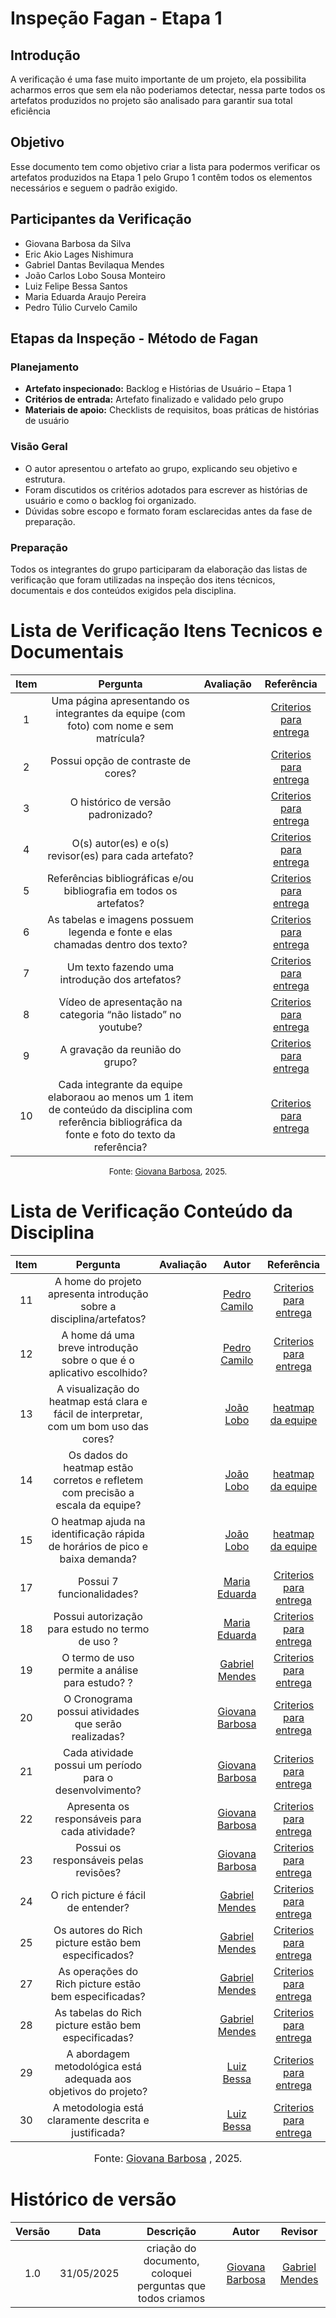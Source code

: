 # Inspeção Fagan - Etapa 1

## Introdução
A verificação é uma fase muito importante de um projeto, ela possibilita acharmos erros que sem ela não poderiamos detectar, nessa parte todos os artefatos produzidos no projeto são analisado para garantir sua total eficiência

## Objetivo
Esse documento tem como objetivo criar a lista para podermos verificar os artefatos produzidos na Etapa 1 pelo Grupo 1 contêm todos os elementos necessários e seguem o padrão exigido.

## Participantes da Verificação
- Giovana Barbosa da Silva
- Eric Akio Lages Nishimura
- Gabriel Dantas Bevilaqua Mendes
- João Carlos Lobo Sousa Monteiro
- Luiz Felipe Bessa Santos
- Maria Eduarda Araujo Pereira
- Pedro Túlio Curvelo Camilo

## Etapas da Inspeção - Método de Fagan

### Planejamento
- **Artefato inspecionado:** Backlog e Histórias de Usuário – Etapa 1 
- **Critérios de entrada:** Artefato finalizado e validado pelo grupo  
- **Materiais de apoio:** Checklists de requisitos, boas práticas de histórias de usuário  

### Visão Geral
- O autor apresentou o artefato ao grupo, explicando seu objetivo e estrutura.  
- Foram discutidos os critérios adotados para escrever as histórias de usuário e como o backlog foi organizado.  
- Dúvidas sobre escopo e formato foram esclarecidas antes da fase de preparação.

### Preparação

Todos os integrantes do grupo participaram da elaboração das listas de verificação que foram utilizadas na inspeção dos itens técnicos, documentais e dos conteúdos exigidos pela disciplina. 

# Lista de Verificação Itens Tecnicos e Documentais
| Item |   Pergunta   |      Avaliação       |                  Referência                |
| :----: | :--------: | :--------------------: | :--------------------------------------------: | 
|1| Uma página apresentando os integrantes da equipe (com foto) com nome e sem matrícula?| |[Criterios para entrega](https://requisitos-de-software.github.io/2025.1-DetranDF/Apresenta%C3%A7%C3%B5es/Apresenta%C3%A7%C3%A3o%20das%20Etapas/Apresent%C3%A7%C3%A3o1/#criterios-para-entrega)|
|2|Possui opção de contraste de cores?| |[Criterios para entrega](https://requisitos-de-software.github.io/2025.1-DetranDF/Apresenta%C3%A7%C3%B5es/Apresenta%C3%A7%C3%A3o%20das%20Etapas/Apresent%C3%A7%C3%A3o1/#criterios-para-entrega)|
|3|O histórico de versão padronizado?| |[Criterios para entrega](https://requisitos-de-software.github.io/2025.1-DetranDF/Apresenta%C3%A7%C3%B5es/Apresenta%C3%A7%C3%A3o%20das%20Etapas/Apresent%C3%A7%C3%A3o1/#criterios-para-entrega)|
|4|O(s) autor(es) e o(s) revisor(es) para cada artefato?| |[Criterios para entrega](https://requisitos-de-software.github.io/2025.1-DetranDF/Apresenta%C3%A7%C3%B5es/Apresenta%C3%A7%C3%A3o%20das%20Etapas/Apresent%C3%A7%C3%A3o1/#criterios-para-entrega)|
|5| Referências bibliográficas e/ou bibliografia em todos os artefatos?| |[Criterios para entrega](https://requisitos-de-software.github.io/2025.1-DetranDF/Apresenta%C3%A7%C3%B5es/Apresenta%C3%A7%C3%A3o%20das%20Etapas/Apresent%C3%A7%C3%A3o1/#criterios-para-entrega)|
|6|As tabelas e imagens possuem legenda e fonte e elas chamadas dentro dos texto?	| |[Criterios para entrega](https://requisitos-de-software.github.io/2025.1-DetranDF/Apresenta%C3%A7%C3%B5es/Apresenta%C3%A7%C3%A3o%20das%20Etapas/Apresent%C3%A7%C3%A3o1/#criterios-para-entrega)|
|7| Um texto fazendo uma introdução dos artefatos?| |[Criterios para entrega](https://requisitos-de-software.github.io/2025.1-DetranDF/Apresenta%C3%A7%C3%B5es/Apresenta%C3%A7%C3%A3o%20das%20Etapas/Apresent%C3%A7%C3%A3o1/#criterios-para-entrega)|
|8|Vídeo de apresentação na categoria “não listado” no youtube?| |[Criterios para entrega](https://requisitos-de-software.github.io/2025.1-DetranDF/Apresenta%C3%A7%C3%B5es/Apresenta%C3%A7%C3%A3o%20das%20Etapas/Apresent%C3%A7%C3%A3o1/#criterios-para-entrega)|
|9| A gravação da reunião do grupo?| |[Criterios para entrega](https://requisitos-de-software.github.io/2025.1-DetranDF/Apresenta%C3%A7%C3%B5es/Apresenta%C3%A7%C3%A3o%20das%20Etapas/Apresent%C3%A7%C3%A3o1/#criterios-para-entrega)|
|10|Cada integrante da equipe  elaboraou ao menos um 1 item de conteúdo da disciplina com referência bibliográfica da fonte e foto do texto da referência?| |[Criterios para entrega](https://requisitos-de-software.github.io/2025.1-DetranDF/Apresenta%C3%A7%C3%B5es/Apresenta%C3%A7%C3%A3o%20das%20Etapas/Apresent%C3%A7%C3%A3o1/#criterios-para-entrega)|

<font size="2"><p style="text-align: center">Fonte: [Giovana Barbosa](https://github.com/gio221), 2025.</p></font>

# Lista de Verificação Conteúdo da Disciplina
| Item |   Pergunta   |      Avaliação       |                     Autor                      |                  Referência                |
| :----: | :--------: | :--------------------: | :--------------------------------------------: | :----------------------------------------: |
|11|A home do projeto apresenta introdução sobre a disciplina/artefatos?||[Pedro Camilo](https://github.com/PedrooCamilo)|[Criterios para entrega](https://requisitos-de-software.github.io/2025.1-DetranDF/Apresenta%C3%A7%C3%B5es/Apresenta%C3%A7%C3%A3o%20das%20Etapas/Apresent%C3%A7%C3%A3o1/#criterios-para-entrega)|
|12|A home dá uma breve introdução sobre o que é o aplicativo escolhido?||[Pedro Camilo](https://github.com/PedrooCamilo)|[Criterios para entrega](https://requisitos-de-software.github.io/2025.1-DetranDF/Apresenta%C3%A7%C3%B5es/Apresenta%C3%A7%C3%A3o%20das%20Etapas/Apresent%C3%A7%C3%A3o1/#criterios-para-entrega)|
|13|A visualização do heatmap está clara e fácil de interpretar, com um bom uso das cores?||[João Lobo](https://github.com/joaolobo10)|[heatmap da equipe](https://requisitos-de-software.github.io/2025.1-Guardioes-da-Saude/planejamento/heatmap/)|
|14|Os dados do heatmap estão corretos e refletem com precisão a escala da equipe?||[João Lobo](https://github.com/joaolobo10)|[heatmap da equipe](https://requisitos-de-software.github.io/2025.1-Guardioes-da-Saude/planejamento/heatmap/)|
|15|O heatmap ajuda na identificação rápida de horários de pico e baixa demanda?||[João Lobo](https://github.com/joaolobo10)|[heatmap da equipe](https://requisitos-de-software.github.io/2025.1-Guardioes-da-Saude/planejamento/heatmap/)|
|17|Possui 7 funcionalidades?||[Maria Eduarda](https://github.com/maaduh) |[Criterios para entrega](https://aprender3.unb.br/pluginfile.php/3095981/mod_resource/content/57/FGA0303-T03.pdf)|
|18|Possui autorização para estudo no termo de uso	?||[Maria Eduarda](https://github.com/maaduh) |[Criterios para entrega](https://aprender3.unb.br/pluginfile.php/3095981/mod_resource/content/57/FGA0303-T03.pdf)|
|19|O termo de uso permite a análise para estudo?	?||[Gabriel Mendes](https://github.com/gbevi)|[Criterios para entrega](https://aprender3.unb.br/pluginfile.php/3095981/mod_resource/content/57/FGA0303-T03.pdf)|
|20|O Cronograma possui atividades que serão realizadas?||[Giovana Barbosa](https://github.com/gio221)|[Criterios para entrega](https://drive.google.com/file/d/1SNVtO1Dbi5h7drkfLvD2yurDPu55ua2I/view?usp=sharing)|
|21|Cada atividade possui um período para o desenvolvimento?||[Giovana Barbosa](https://github.com/gio221)|[Criterios para entrega](https://drive.google.com/file/d/1SNVtO1Dbi5h7drkfLvD2yurDPu55ua2I/view?usp=sharing)|
|22|Apresenta os responsáveis para cada atividade?||[Giovana Barbosa](https://github.com/gio221)|[Criterios para entrega](https://drive.google.com/file/d/1SNVtO1Dbi5h7drkfLvD2yurDPu55ua2I/view?usp=sharing)|
|23|Possui os responsáveis pelas revisões?||[Giovana Barbosa](https://github.com/gio221)|[Criterios para entrega](https://drive.google.com/file/d/1SNVtO1Dbi5h7drkfLvD2yurDPu55ua2I/view?usp=sharing)|
|24|O rich picture é fácil de entender?||[Gabriel Mendes](https://github.com/gbevi)|[Criterios para entrega](https://drive.google.com/file/d/1RTsU-_e78TORKS90YyBhLp-XZpEIPCO5/view?usp=sharing)|
|25|	Os autores do Rich picture estão bem especificados?	||[Gabriel Mendes](https://github.com/gbevi)|[Criterios para entrega](https://drive.google.com/file/d/1RTsU-_e78TORKS90YyBhLp-XZpEIPCO5/view?usp=sharing)|
|27|As operações do Rich picture estão bem especificadas?||[Gabriel Mendes](https://github.com/gbevi)| [Criterios para entrega](https://drive.google.com/file/d/15LhLA49HUj7ydIZRZ38Z4arREHkcXx2W/view?usp=sharing)|
|28|As tabelas do Rich picture estão bem especificadas?	||[Gabriel Mendes](https://github.com/gbevi)| [Criterios para entrega](https://drive.google.com/file/d/15LhLA49HUj7ydIZRZ38Z4arREHkcXx2W/view?usp=sharing)|
|29|A abordagem metodológica está adequada aos objetivos do projeto?||[Luiz Bessa](https://github.com/lfelipebessa)|[Criterios para entrega](https://aprender3.unb.br/pluginfile.php/3095981/mod_resource/content/57/FGA0303-T03.pdf)|
|30|A metodologia está claramente descrita e justificada?||[Luiz Bessa](https://github.com/lfelipebessa)|[Criterios para entrega](https://aprender3.unb.br/pluginfile.php/3095981/mod_resource/content/57/FGA0303-T03.pdf)|

<font size="3"><p style="text-align: center">Fonte:  [Giovana Barbosa](https://github.com/gio221) , 2025.</p></font>

# Histórico de versão

| Versão |    Data    |       Descrição        |                     Autor                      |                  Revisor                   |
| :----: | :--------: | :--------------------: | :--------------------------------------------: | :----------------------------------------: |
|  1.0   | 31/05/2025 | criação do documento, coloquei perguntas que todos criamos |  [Giovana Barbosa](https://github.com/gio221)   |[Gabriel Mendes](https://github.com/gbevi)   |